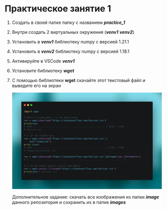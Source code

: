 # Практическое занятие 1

1. Создать в своей папке папку с названием ***practice_1***

2. Внутри создать 2 виртуальных окружения (***venv1*** ***venv2***)

3. Установить в ***venv1*** библиотеку numpy c версией 1.21.1

4. Установить в ***venv2*** библиотеку numpy c версией 1.18.1

5. Активируйте в VSCode ***venv1***

6. Установите библиотеку ***wget***

7. С помощью библиотеки **wget** скачайте этот текстовый файл и выведите его на экран

   ![](./image/photo_2021-07-29_21-37-59.jpg)

   

   Дополнительное задание: скачать все изображения из папки ***image*** данного репозитория и сохранить их в папке ***images***


